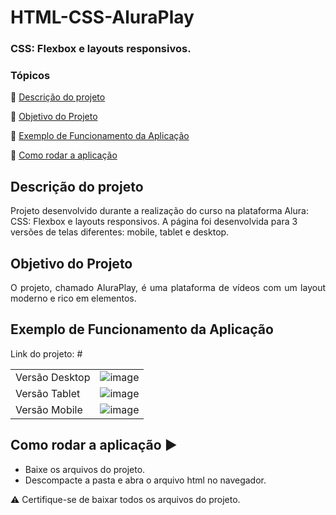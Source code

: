 <h1>HTML-CSS-AluraPlay</h1> 
<h3>CSS: Flexbox e layouts responsivos.</h3>

### Tópicos 

:small_blue_diamond: [Descrição do projeto](#descrição-do-projeto)

:small_blue_diamond: [Objetivo do Projeto](#objetivo-do-projeto)

:small_blue_diamond: [Exemplo de Funcionamento da Aplicação](#exemplo-de-funcionamento-da-aplicação)

:small_blue_diamond: [Como rodar a aplicação](#como-rodar-a-aplicação-arrow_forward)


## Descrição do projeto 

<p align="justify">

<p>Projeto desenvolvido durante a realização do curso na plataforma Alura: CSS: Flexbox e layouts responsivos. A página foi desenvolvida para 3 versões de telas diferentes: mobile, tablet e desktop.</p>

## Objetivo do Projeto
<p align="justify">
O projeto, chamado AluraPlay, é uma plataforma de vídeos com um layout moderno e rico em elementos.
</p>

## Exemplo de Funcionamento da Aplicação

Link do projeto: #

|||
| ---      | ---       |
|Versão Desktop |![image](https://github.com/ArlindoMessias/HTML-CSS-AluraPlay/assets/47644068/56ed95c6-d056-4a91-b2f8-074bca51ec67)|
| Versão Tablet| ![image](https://github.com/ArlindoMessias/HTML-CSS-AluraPlay/assets/47644068/f677ce98-8029-443a-849a-da130a0f51d5)|
| Versão Mobile |![image](https://github.com/ArlindoMessias/HTML-CSS-AluraPlay/assets/47644068/c633e78f-98fb-457b-8620-58cc3ab6cb7f)|


## Como rodar a aplicação :arrow_forward:

 - Baixe os arquivos do projeto. 
 - Descompacte a pasta e abra o arquivo html no navegador.
 
 :warning: Certifique-se de baixar todos os arquivos do projeto.
